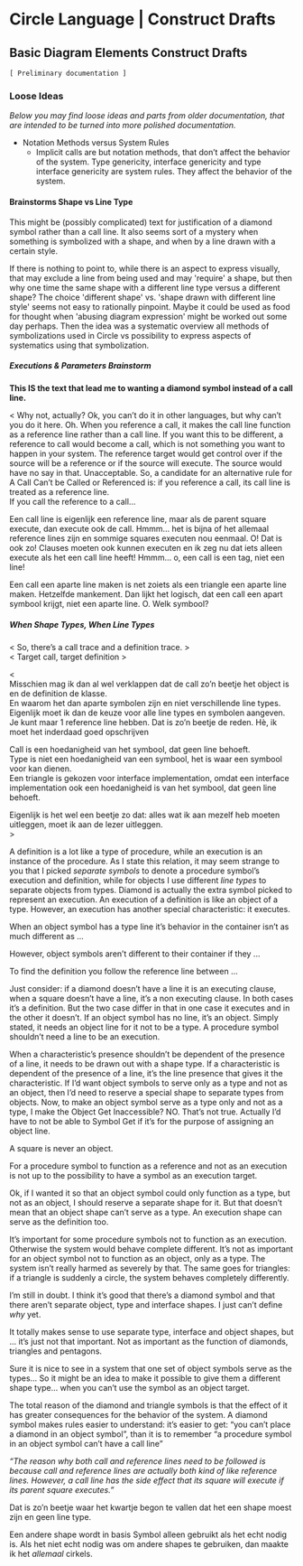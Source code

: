 ﻿Circle Language | Construct Drafts
==================================

Basic Diagram Elements Construct Drafts
---------------------------------------

`[ Preliminary documentation ]`

### Loose Ideas

*Below you may find loose ideas and parts from older documentation, that are intended to be turned into more polished documentation.*

- Notation Methods versus System Rules
    - Implicit calls are but notation methods, that don’t affect the behavior of the system. Type genericity, interface genericity and type interface genericity are system rules. They affect the behavior of the system.

#### Brainstorms Shape vs Line Type

This might be (possibly complicated) text for justification of a diamond symbol rather than a call line. It also seems sort of a mystery when something is symbolized with a shape, and when by a line drawn with a certain style.

If there is nothing to point to, while there is an aspect to express visually, that may exclude a line from being used and may 'require' a shape, but then why one time the same shape with a different line type versus a different shape? The choice 'different shape' vs. 'shape drawn with different line style' seems not easy to rationally pinpoint. Maybe it could be used as food for thought when 'abusing diagram expression' might be worked out some day perhaps. Then the idea was a systematic overview all methods of symbolizations used in Circle vs possibility to express aspects of systematics using that symbolization.

##### Executions & Parameters Brainstorm

__This IS the text that lead me to wanting a diamond symbol instead of a call line.__

< Why not, actually? Ok, you can’t do it in other languages, but why can’t you do it here. Oh. When you reference a call, it makes the call line function as a reference line rather than a call line. If you want this to be different, a reference to call would become a call, which is not something you want to happen in your system. The reference target would get control over if the source will be a reference or if the source will execute. The source would have no say in that. Unacceptable. So, a candidate for an alternative rule for A Call Can’t be Called or Referenced is: if you reference a call, its call line is treated as a reference line.   
If you call the reference to a call… 

Een call line is eigenlijk een reference line, maar als de parent square execute, dan execute ook de call. Hmmm… het is bijna of het allemaal reference lines zijn en sommige squares executen nou eenmaal. O! Dat is ook zo! Clauses moeten ook kunnen executen en ik zeg nu dat iets alleen execute als het een call line heeft! Hmmm… o, een call is een tag, niet een line!

Een call een aparte line maken is net zoiets als een triangle een aparte line maken. Hetzelfde mankement. Dan lijkt het logisch, dat een call een apart symbool krijgt, niet een aparte line. O. Welk symbool?

##### When Shape Types, When Line Types

< So, there’s a call trace and a definition trace. >  
< Target call, target definition >  

<  
Misschien mag ik dan al wel verklappen dat de call zo’n beetje het object is en de definition de klasse.  
En waarom het dan aparte symbolen zijn en niet verschillende line types. Eigenlijk moet ik dan de keuze voor alle line types en symbolen aangeven.  
Je kunt maar 1 reference line hebben. Dat is zo’n beetje de reden. Hè, ik moet het inderdaad goed opschrijven 

Call is een hoedanigheid van het symbool, dat geen line behoeft.  
Type is niet een hoedanigheid van een symbool, het is waar een symbool voor kan dienen.  
Een triangle is gekozen voor interface implementation, omdat een interface implementation ook een hoedanigheid is van het symbool, dat geen line behoeft. 

Eigenlijk is het wel een beetje zo dat: alles wat ik aan mezelf heb moeten uitleggen, moet ik aan de lezer uitleggen.  
\>

A definition is a lot like a type of procedure, while an execution is an instance of the procedure. As I state this relation, it may seem strange to you that I picked *separate symbols* to denote a procedure symbol’s execution and definition, while for objects I use different *line types* to separate objects from types. Diamond is actually the extra symbol picked to represent an execution. An execution of a definition is like an object of a type. However, an execution has another special characteristic: it executes. 

When an object symbol has a type line it’s behavior in the container isn’t as much different as ...

However, object symbols aren’t different to their container if they ...

To find the definition you follow the reference line between ...

Just consider: if a diamond doesn’t have a line it is an executing clause, when a square doesn’t have a line, it’s a non executing clause. In both cases it’s a definition. But the two case differ in that in one case it executes and in the other it doesn’t. If an object symbol has no line, it’s an object. Simply stated, it needs an object line for it not to be a type. A procedure symbol shouldn’t need a line to be an execution.

When a characteristic’s presence shouldn’t be dependent of the presence of a line, it needs to be drawn out with a shape type. If a characteristic is dependent of the presence of a line, it’s the line presence that gives it the characteristic. If I’d want object symbols to serve only as a type and not as an object, then I’d need to reserve a special shape to separate types from objects. Now, to make an object symbol serve as a type only and not as a type, I make the Object Get Inaccessible? NO. That’s not true. Actually I’d have to not be able to Symbol Get if it’s for the purpose of assigning an object line.

A square is never an object.

For a procedure symbol to function as a reference and not as an execution is not up to the possibility to have a symbol as an execution target.

Ok, if I wanted it so that an object symbol could only function as a type, but not as an object, I should reserve a separate shape for it. But that doesn’t mean that an object shape can’t serve as a type. An execution shape can serve as the definition too.

It’s important for some procedure symbols not to function as an execution. Otherwise the system would behave complete different. It’s not as important for an object symbol not to function as an object, only as a type. The system isn’t really harmed as severely by that. The same goes for triangles: if a triangle is suddenly a circle, the system behaves completely differently.

I’m still in doubt. I think it’s good that there’s a diamond symbol and that there aren’t separate object, type and interface shapes. I just can’t define *why* yet.

It totally makes sense to use separate type, interface and object shapes, but … it’s just not that important. Not as important as the function of diamonds, triangles and pentagons. 

Sure it is nice to see in a system that one set of object symbols serve as the types… So it might be an idea to make it possible to give them a different shape type… when you can’t use the symbol as an object target.

The total reason of the diamond and triangle symbols is that the effect of it has greater consequences for the behavior of the system. A diamond symbol makes rules easier to understand: it’s easier to get: “you can’t place a diamond in an object symbol”, than it is to remember “a procedure symbol in an object symbol can’t have a call line”

*“The reason why both call and reference lines need to be followed is because call and reference lines are actually both kind of like reference lines. However, a call line has the side effect that its square will execute if its parent square executes.”*

Dat is zo’n beetje waar het kwartje begon te vallen dat het een shape moest zijn en geen line type.

Een andere shape wordt in basis Symbol alleen gebruikt als het echt nodig is. Als het niet echt nodig was om andere shapes te gebruiken, dan maakte ik het *allemaal* cirkels.
